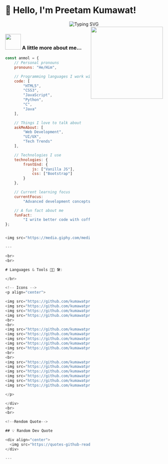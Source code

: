 # 👋 Hello, I'm Preetam Kumawat!

<div align="center">
  <img src="https://readme-typing-svg.herokuapp.com?font=Fira+Code&size=28&duration=4000&pause=1000&color=58A6FF&center=true&vCenter=true&width=600&lines=FrontEnd+Developer+%F0%9F%92%BB;Building+Useful+Tools+%F0%9F%9B%A0%EF%B8%8F;Always+Learning+%F0%9F%93%9A" alt="Typing SVG" />
</div>

<!-- gif image -->
<img align='right' src="https://media.giphy.com/media/M9gbBd9nbDrOTu1Mqx/giphy.gif" width="230">
 
### <img src="https://media.giphy.com/media/VgCDAzcKvsR6OM0uWg/giphy.gif" width="50"> A little more about me...

```javascript
const anmol = {
    // Personal pronouns
    pronouns: "He/Him",

    // Programming languages I work with
    code: [
        "HTML5",
        "CSS3",
        "JavaScript",
        "Python",
        "C",
        "Java"
    ],

    // Things I love to talk about
    askMeAbout: [
        "Web Development",
        "UI/UX",
        "Tech Trends"
    ],

    // Technologies I use
    technologies: {
        frontEnd: {
            js: ["Vanilla JS"],
            css: ["Bootstrap"]
        }
    },

    // Current learning focus
    currentFocus:
        "Advanced development concepts & becoming a Full-Stack Developer 🚀",

    // A fun fact about me
    funFact:
        "I write better code with coffee in hand ☕ and music in the background 🎶"
};


<img src="https://media.giphy.com/media/LnQjpWaON8nhr21vNW/giphy.gif" width="60"> <em><b>I love connecting with different people</b> so if you want to say <b>hi, I'll be happy to meet you more!</b> 😊</em>

---

<br>
<br>

# Languages & Tools 👨‍💻 🛠:

</br>

<!-- Icons -->
<p align="center">

<img src="https://github.com/kumawatpreetam/kumawatpreetam/blob/main/icons/Bootstrap.png " alt="Bootstrap" width="60" hight="60">
<img src="https://github.com/kumawatpreetam/kumawatpreetam/blob/main/icons/C.png" alt="C" width="60" hight="60">
<img src="https://github.com/kumawatpreetam/kumawatpreetam/blob/main/icons/CSS3.png" alt="CSS" width="60" hight="60">
<img src="https://github.com/kumawatpreetam/kumawatpreetam/blob/main/icons/Git.png" alt="Git" width="60" hight="60">
<br>
<br>
<img src="https://github.com/kumawatpreetam/kumawatpreetam/blob/main/icons/GitHub.png" alt="GitHub" width="60" hight="60">
<img src="https://github.com/kumawatpreetam/kumawatpreetam/blob/main/icons/HTML5.png" alt="HTML5" width="60" hight="60">
<img src="https://github.com/kumawatpreetam/kumawatpreetam/blob/main/icons/Java.png" alt="Java" width="60" hight="60">
<img src="https://github.com/kumawatpreetam/kumawatpreetam/blob/main/icons/JavaScript.png" alt="JavaScript"  width="60" hight="60">
<img src="https://github.com/kumawatpreetam/kumawatpreetam/blob/main/icons/MySQL.png" alt="MySQL"  width="60" hight="60">
<br>
<br>
<img src="https://github.com/kumawatpreetam/kumawatpreetam/blob/main/icons/Powershell.png" alt="PowerShell" width="60" hight="60">
<img src="https://github.com/kumawatpreetam/kumawatpreetam/blob/main/icons/Ubuntu.png" alt="Ubuntu" width="60" hight="60">
<img src="https://github.com/kumawatpreetam/kumawatpreetam/blob/main/icons/Visual-Studio-Code-(VS-Code).png" alt="VS-Code" width="60" hight="60">
<img src="https://github.com/kumawatpreetam/kumawatpreetam/blob/main/icons/Windows-11.png" alt="Windows-11" width="60" hight="60">
<img src="https://github.com/kumawatpreetam/kumawatpreetam/blob/main/icons/Ai.png" alt="Ai" width="60" hight="60">
<img src="https://github.com/kumawatpreetam/kumawatpreetam/blob/main/icons/Replit.png" alt="Replit" width="60" hight="60">

</p>

</div>
<br>
<br>

<!--Rendom Quote-->

## 💡 Random Dev Quote

<div align="center">
  <img src="https://quotes-github-readme.vercel.app/api?type=horizontal&theme=tokyonight" alt="Random Dev Quote"/>
</div>

---
```
